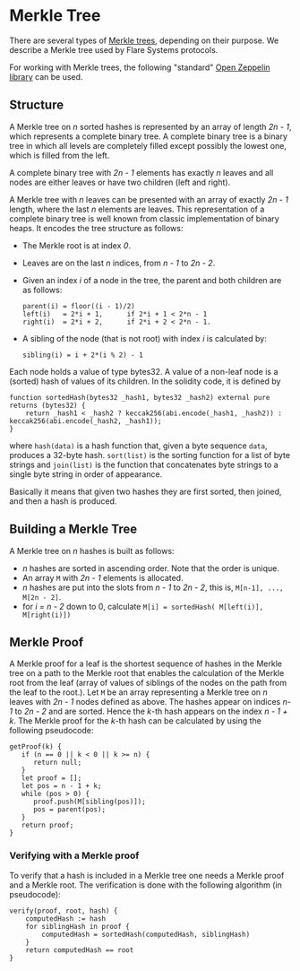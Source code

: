 # Merkle Tree

There are several types of [Merkle trees](https://en.wikipedia.org/wiki/Merkle_tree), depending on their purpose.
We describe a Merkle tree used by Flare Systems protocols.

For working with Merkle trees, the following "standard" [Open Zeppelin library](https://github.com/OpenZeppelin/openzeppelin-contracts/blob/master/contracts/utils/cryptography/MerkleProof.sol) can be used.

## Structure

A Merkle tree on _n_ sorted hashes is represented by an array of length _2n - 1_, which represents a complete binary tree.
A complete binary tree is a binary tree in which all levels are completely filled except possibly the lowest one, which is filled from the left.

A complete binary tree with _2n - 1_ elements has exactly _n_ leaves and all nodes are either leaves or have two children (left and right).

A Merkle tree with _n_ leaves can be presented with an array of exactly _2n - 1_ length, where the last _n_ elements are leaves.
This representation of a complete binary tree is well known from classic implementation of binary heaps.
It encodes the tree structure as follows:

- The Merkle root is at index _0_.
- Leaves are on the last _n_ indices, from _n - 1_ to _2n - 2_.
- Given an index _i_ of a node in the tree, the parent and both children are as follows:

  ```text
  parent(i) = floor((i - 1)/2)
  left(i)   = 2*i + 1,      if 2*i + 1 < 2*n - 1
  right(i)  = 2*i + 2,      if 2*i + 2 < 2*n - 1.
  ```

- A sibling of the node (that is not root) with index _i_ is calculated by:

  ```text
  sibling(i) = i + 2*(i % 2) - 1
  ```

Each node holds a value of type bytes32.
A value of a non-leaf node is a (sorted) hash of values of its children.
In the solidity code, it is defined by

```Solidity
function sortedHash(bytes32 _hash1, bytes32 _hash2) external pure returns (bytes32) {
    return _hash1 < _hash2 ? keccak256(abi.encode(_hash1, _hash2)) : keccak256(abi.encode(_hash2, _hash1));
}
```

where `hash(data)` is a hash function that, given a byte sequence `data`, produces a 32-byte hash. `sort(list)` is the sorting function for a list of byte strings and `join(list)` is the function that concatenates byte strings to a single byte string in order of appearance.

Basically it means that given two hashes they are first sorted, then joined, and then a hash is produced.

## Building a Merkle Tree

A Merkle tree on _n_ hashes is built as follows:

- _n_ hashes are sorted in ascending order.
  Note that the order is unique.
- An array `M` with _2n - 1_ elements is allocated.
- _n_ hashes are put into the slots from _n - 1_ to _2n - 2_, this is, `M[n-1], ..., M[2n - 2]`.
- for _i = n - 2_ down to 0, calculate `M[i] = sortedHash( M[left(i)], M[right(i)])`

## Merkle Proof

A Merkle proof for a leaf is the shortest sequence of hashes in the Merkle tree on a path to the Merkle root that enables the calculation of the Merkle root from the leaf (array of values of siblings of the nodes on the path from the leaf to the root.).
Let `M` be an array representing a Merkle tree on _n_ leaves with _2n - 1_ nodes defined as above.
The hashes appear on indices _n-1_ to _2n - 2_ and are sorted.
Hence the _k_-th hash appears on the index _n - 1 + k_.
The Merkle proof for the _k_-th hash can be calculated by using the following pseudocode:

```text
getProof(k) {
   if (n == 0 || k < 0 || k >= n) {
      return null;
   }
   let proof = [];
   let pos = n - 1 + k;
   while (pos > 0) {
      proof.push(M[sibling(pos)]);
      pos = parent(pos);
   }
   return proof;
}
```

### Verifying with a Merkle proof

To verify that a hash is included in a Merkle tree one needs a Merkle proof and a Merkle root.
The verification is done with the following algorithm (in pseudocode):

```text
verify(proof, root, hash) {
    computedHash := hash
    for siblingHash in proof {
        computedHash = sortedHash(computedHash, siblingHash)
    }
    return computedHash == root
}
```
